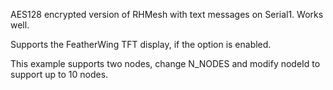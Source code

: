 AES128 encrypted version of RHMesh with text messages on Serial1.  Works well.

Supports the FeatherWing TFT display, if the option is enabled.

This example supports two nodes, change N_NODES and modify nodeId to support up to 10 nodes.


